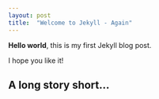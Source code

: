 ```yaml
---
layout: post
title:  "Welcome to Jekyll - Again"
---
```


**Hello world**, this is my first Jekyll blog post.

I hope you like it!

## A long story short...
